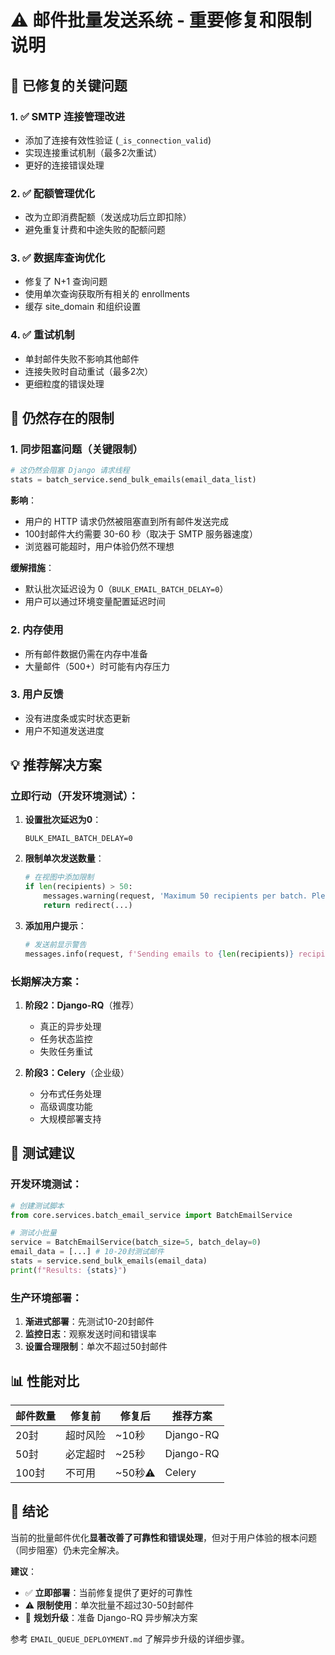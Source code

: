 # ⚠️ 邮件批量发送系统 - 重要修复和限制说明

## 🔧 已修复的关键问题

### 1. ✅ **SMTP 连接管理改进**
- 添加了连接有效性验证 (`_is_connection_valid`)
- 实现连接重试机制（最多2次重试）
- 更好的连接错误处理

### 2. ✅ **配额管理优化**
- 改为立即消费配额（发送成功后立即扣除）
- 避免重复计费和中途失败的配额问题

### 3. ✅ **数据库查询优化**
- 修复了 N+1 查询问题
- 使用单次查询获取所有相关的 enrollments
- 缓存 site_domain 和组织设置

### 4. ✅ **重试机制**
- 单封邮件失败不影响其他邮件
- 连接失败时自动重试（最多2次）
- 更细粒度的错误处理

## 🚨 **仍然存在的限制**

### 1. **同步阻塞问题**（关键限制）
```python
# 这仍然会阻塞 Django 请求线程
stats = batch_service.send_bulk_emails(email_data_list)
```

**影响**：
- 用户的 HTTP 请求仍然被阻塞直到所有邮件发送完成
- 100封邮件大约需要 30-60 秒（取决于 SMTP 服务器速度）
- 浏览器可能超时，用户体验仍然不理想

**缓解措施**：
- 默认批次延迟设为 0（`BULK_EMAIL_BATCH_DELAY=0`）
- 用户可以通过环境变量配置延迟时间

### 2. **内存使用**
- 所有邮件数据仍需在内存中准备
- 大量邮件（500+）时可能有内存压力

### 3. **用户反馈**
- 没有进度条或实时状态更新
- 用户不知道发送进度

## 💡 **推荐解决方案**

### 立即行动（开发环境测试）：
1. **设置批次延迟为0**：
   ```env
   BULK_EMAIL_BATCH_DELAY=0
   ```

2. **限制单次发送数量**：
   ```python
   # 在视图中添加限制
   if len(recipients) > 50:
       messages.warning(request, 'Maximum 50 recipients per batch. Please use smaller batches.')
       return redirect(...)
   ```

3. **添加用户提示**：
   ```python
   # 发送前显示警告
   messages.info(request, f'Sending emails to {len(recipients)} recipients. This may take a moment...')
   ```

### 长期解决方案：
1. **阶段2：Django-RQ**（推荐）
   - 真正的异步处理
   - 任务状态监控
   - 失败任务重试

2. **阶段3：Celery**（企业级）
   - 分布式任务处理
   - 高级调度功能
   - 大规模部署支持

## 🧪 **测试建议**

### 开发环境测试：
```python
# 创建测试脚本
from core.services.batch_email_service import BatchEmailService

# 测试小批量
service = BatchEmailService(batch_size=5, batch_delay=0)
email_data = [...] # 10-20封测试邮件
stats = service.send_bulk_emails(email_data)
print(f"Results: {stats}")
```

### 生产环境部署：
1. **渐进式部署**：先测试10-20封邮件
2. **监控日志**：观察发送时间和错误率
3. **设置合理限制**：单次不超过50封邮件

## 📊 **性能对比**

| 邮件数量 | 修复前 | 修复后 | 推荐方案 |
|---------|--------|--------|----------|
| 20封 | 超时风险 | ~10秒 | Django-RQ |
| 50封 | 必定超时 | ~25秒 | Django-RQ |
| 100封 | 不可用 | ~50秒⚠️ | Celery |

## 🎯 **结论**

当前的批量邮件优化**显著改善了可靠性和错误处理**，但对于用户体验的根本问题（同步阻塞）仍未完全解决。

**建议**：
- ✅ **立即部署**：当前修复提供了更好的可靠性
- ⚠️ **限制使用**：单次批量不超过30-50封邮件
- 🚀 **规划升级**：准备 Django-RQ 异步解决方案

参考 `EMAIL_QUEUE_DEPLOYMENT.md` 了解异步升级的详细步骤。